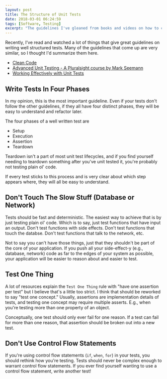 ```yaml
---
layout: post
title: The Structure of Unit Tests
date: 2018-03-01 06:24:59
tags: [Software, Testing]
excerpt: "The guidelines I've gleaned from books and videos on how to create well written unit tests."
---
```


Recently, I've read and watched a lot of things that give great guidelines on writing well structured tests. Many of the guidelines that come up are very similar, so I thought I'd summarize them here.

- [Clean Code](http://amzn.to/2FSh5Xo)
- [Advanced Unit Testing - A Pluralsight course by Mark Seemann](https://app.pluralsight.com/library/courses/advanced-unit-testing)
- [Working Effectively with Unit Tests](http://amzn.to/2FdBuom)

## Write Tests In Four Phases
In my opinion, this is the most important guideline. Even if your tests don't follow the other guidelines, if they all have four distinct phases, they will be easy to understand and refactor later.

The four phases of a well written test are

- Setup
- Execution
- Assertion
- Teardown

Teardown isn't a part of most unit test lifecycles, and if you find yourself needing to teardown something after you've unit tested it, you're probably not testing plain ol' code.

If every test sticks to this process and is very clear about which step appears where, they will all be easy to understand.

## Don't Touch The Slow Stuff (Database or Network)
Tests should be fast and deterministic. The easiest way to achieve that is by just testing plain ol' code. Which is to say, just test functions that have input an output. Don't test functions with side effects. Don't test functions that touch the databse. Don't test functions that talk to the network, etc. 

Not to say you can't have those things, just that they shouldn't be part of the core of your application. If you push all your side-effect-y (e.g., database, network) code as far to the edges of your system as possible, your application will be easier to reason about and easier to test.

## Test One Thing
A lot of resources explain the `Test One Thing` rule with "have one assertion per test" but I believe that's a little too strict. I think that should be reworked to say "test one concept." Usually, assertions are implementation details of tests, and testing one concept may require multiple asserts. E.g., when you're testing more than one property of an object.

Conceptually, one test should only ever fail for one reason. If a test can fail for more than one reason, that assertion should be broken out into a new test.

## Don't Use Control Flow Statements
If you're using control flow statements (`if`, `when`, `for`) in your tests, you should rethink how you're testing. Tests should never be complex enough to warrant control flow statements. If you ever find yourself wanting to use a control flow statement, write another test!
